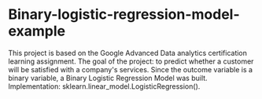 # Binary-logistic-regression-model-example
This project is based on the Google Advanced Data analytics certification learning assignment.  The goal of the project: to predict whether a customer will be satisfied with a company's services. Since the outcome variable is a binary variable, a Binary Logistic Regression Model was built. Implementation: sklearn.linear_model.LogisticRegression().
